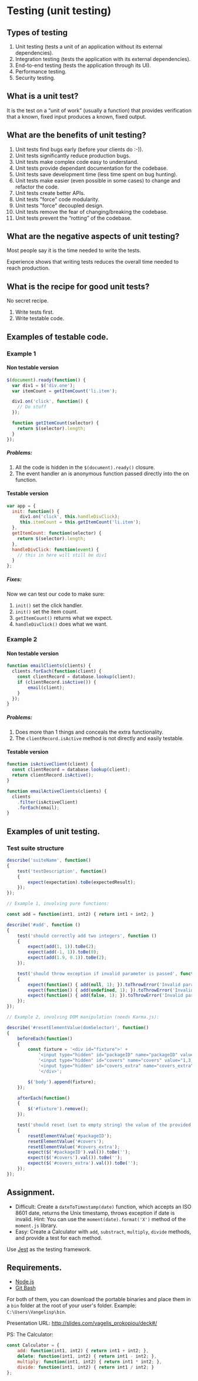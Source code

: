 # Testing (unit testing)

## Types of testing
1. Unit testing (tests a unit of an application without its external dependencies).
2. Integration testing (tests the application with its external dependencies).
3. End-to-end testing (tests the application through its UI).
4. Performance testing.
5. Security testing.

## What is a unit test?

It is the test on a “unit of work” (usually a function) that provides verification that a known, fixed input produces a known, fixed output.

## What are the benefits of unit testing?
1. Unit tests find bugs early (before your clients do :-)).
2. Unit tests significantly reduce production bugs.
3. Unit tests make complex code easy to understand.
4. Unit tests provide dependant documentation for the codebase.
5. Unit tests save development time (less time spent on bug hunting).
6. Unit tests make easier (even possible in some cases) to change and refactor the code.
7. Unit tests create better APIs.
8. Unit tests "force" code modularity.
9. Unit tests "force" decoupled design.
10. Unit tests remove the fear of changing/breaking the codebase.
11. Unit tests prevent the “rotting” of the codebase.

## What are the negative aspects of unit testing?
Most people say it is the time needed to write the tests.

Experience shows that writing tests reduces the overall time needed to reach production.

## What is the recipe for good unit tests?

No secret recipe.
1. Write tests first.
2. Write testable code.

## Examples of testable code.
### Example 1
#### Non testable version
```javascript
$(document).ready(function() {
  var div1 = $('div.one');
  var itemCount = getItemCount('li.item');

  div1.on('click', function() {
    // Do stuff
  });

  function getItemCount(selector) {
    return $(selector).length;
  }
});
```
##### Problems:
1. All the code is hidden in the `$(document).ready()` closure.
2. The event handler an is anonymous function passed directly into the on function.

#### Testable version
```javascript
var app = {
  init: function() {
     div1.on('click', this.handleDivClick);
     this.itemCount = this.getItemCount('li.item');
  },
  getItemCount: function(selector) {
    return $(selector).length;
  },
  handleDivClick: function(event) {
    // this in here will still be div1
  }
};
```
##### Fixes:
Now we can test our code to make sure:
1. `init()` set the click handler.
2. `init()` set the item count.
3. `getItemCount()` returns what we expect.
4. `handleDivClick()` does what we want.

### Example 2
#### Non testable version
```javascript
function emailClients(clients) {
  clients.forEach(function(client) {
    const clientRecord = database.lookup(client);
    if (clientRecord.isActive()) {
        email(client);
    }
  });
}
```

##### Problems:
1. Does more than 1 things and conceals the extra functionality.
2. The `clientRecord.isActive` method is not directly and easily testable.

#### Testable version
```javascript
function isActiveClient(client) {
  const clientRecord = database.lookup(client);
  return clientRecord.isActive();
}

function emailActiveClients(clients) {
  clients
    .filter(isActiveClient)
    .forEach(email);
}
```

## Examples of unit testing.
### Test suite structure
```javascript
describe('suiteName', function()
{
    test('testDescription', function()
    {
        expect(expectation).toBe(expectedResult);
    });
});
```

```javascript
// Example 1, involving pure functions:

const add = function(int1, int2) { return int1 + int2; }

describe('#add', function ()
{
    test('should correctly add two integers', function ()
    {
        expect(add(1, 1)).toBe(2);
        expect(add(-1, 1)).toBe(0);
        expect(add(1.9, 0.1)).toBe(2);
    });

    test('should throw exception if invalid parameter is passed', function ()
    {
        expect(function() { add(null, 1); }).toThrowError('Invalid parameter');
        expect(function() { add(undefined, 1); }).toThrowError('Invalid parameter');
        expect(function() { add(false, 1); }).toThrowError('Invalid parameter');
    });
});
```
```javascript
// Example 2, involving DOM manipulation (needs Karma.js):

describe('#resetElementValue(domSelector)', function()
{
    beforeEach(function()
    {
        const fixture = '<div id="fixture">' +
            '<input type="hidden" id="packageID" name="packageID" value="1e-eru6">' +
            '<input type="hidden" id="covers" name="covers" value="1,3,5">' +
            '<input type="hidden" id="covers_extra" name="covers_extra" value="1,2">' +
            '</div>';

        $('body').append(fixture);
    });

    afterEach(function()
    {
        $('#fixture').remove();
    });

    test('should reset (set to empty string) the value of the provided selector', function()
    {
        resetElementValue('#packageID');
        resetElementValue('#covers');
        resetElementValue('#covers_extra');
        expect($('#packageID').val()).toBe('');
        expect($('#covers').val()).toBe('');
        expect($('#covers_extra').val()).toBe('');
    });
});
```

## Assignment.
* Difficult: Create a `dateToTimestamp(date)` function, which accepts an ISO 8601 date, returns the Unix timestamp, throws exception if date is invalid. Hint: You can use the `moment(date).format('X')` method of the `moment.js` library.
* Easy: Create a Calculator with `add`, `substract`, `multiply`, `divide` methods, and provide a test for each method.

Use [Jest](https://facebook.github.io/jest/docs/en/getting-started.html) as the testing framework.

## Requirements.
* [Node.js](https://nodejs.org/en/download/)
* [Git Bash](https://git-scm.com/downloads)

For both of them, you can download the portable binaries and place them in a `bin` folder at the root of your user's folder. Example: `C:\Users\Vangelisp\bin`.

Presentation URL: http://slides.com/vagelis_prokopiou/deck#/

PS: The Calculator:
```javascript
const Calculator = {
    add: function(int1, int2) { return int1 + int2; },
    delete: function(int1, int2) { return int1 - int2; },
    multiply: function(int1, int2) { return int1 * int2; },
    divide: function(int1, int2) { return int1 / int2; }
};
```
